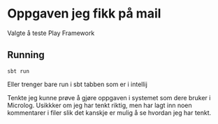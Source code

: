 # Oppgaven jeg fikk på mail

Valgte å teste Play Framework

## Running
```
sbt run
```
Eller trenger bare run i sbt tabben som er i intellij

Tenkte jeg kunne prøve å gjøre oppgaven i systemet som dere bruker i Microlog. Usikkker om jeg har tenkt riktig, men har lagt inn noen kommentarer i filer slik det kanskje er mulig å se hvordan jeg har tenkt.

